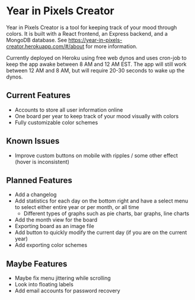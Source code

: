 # Year in Pixels Creator

Year in Pixels Creator is a tool for keeping track of your mood through colors. It is built with a React frontend, an Express backend, and a MongoDB database. See https://year-in-pixels-creator.herokuapp.com/#/about for more information.

Currently deployed on Heroku using free web dynos and uses cron-job to keep the app awake between 8 AM and 12 AM EST. The app will still work between 12 AM and 8 AM, but will require 20-30 seconds to wake up the dynos.

## Current Features

- Accounts to store all user information online
- One board per year to keep track of your mood visually with colors
- Fully customizable color schemes

## Known Issues

- Improve custom buttons on mobile with ripples / some other effect (hover is inconsistent)

## Planned Features

- Add a changelog
- Add statistics for each day on the bottom right and have a select menu to select either entire year or per month, or all time
  - Different types of graphs such as pie charts, bar graphs, line charts
- Add the month view for the board
- Exporting board as an image file
- Add button to quickly modify the current day (if you are on the current year)
- Add exporting color schemes

## Maybe Features

- Maybe fix menu jittering while scrolling
- Look into floating labels
- Add email accounts for password recovery
